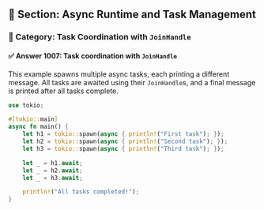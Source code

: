## 📘 Section: Async Runtime and Task Management  
### 🔹 Category: Task Coordination with `JoinHandle`  
#### ✅ Answer 1007: Task coordination with `JoinHandle`

This example spawns multiple async tasks, each printing a different message. All tasks are awaited using their `JoinHandle`s, and a final message is printed after all tasks complete.

```rust
use tokio;

#[tokio::main]
async fn main() {
    let h1 = tokio::spawn(async { println!("First task"); });
    let h2 = tokio::spawn(async { println!("Second task"); });
    let h3 = tokio::spawn(async { println!("Third task"); });

    let _ = h1.await;
    let _ = h2.await;
    let _ = h3.await;

    println!("All tasks completed!");
}
```
